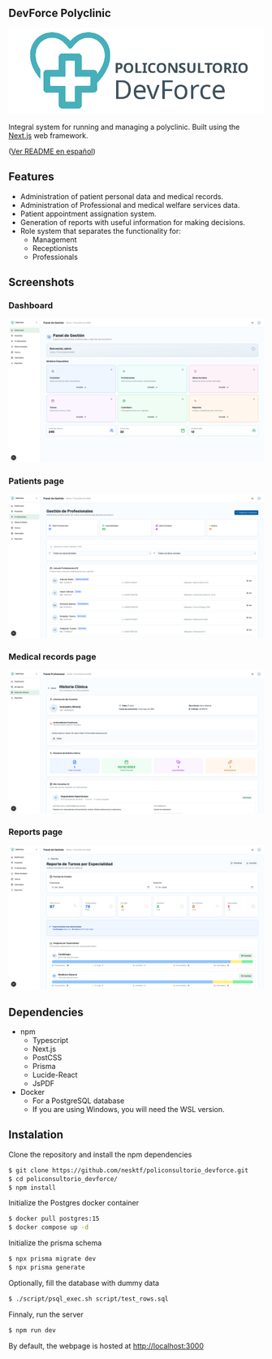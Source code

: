 ## DevForce Polyclinic
![logo](./img/logo-devforce.png)

Integral system for running and managing a polyclinic. Built using the 
[Next.js](https://nextjs.org) web framework.

([Ver README en español](./README.md))

## Features
- Administration of patient personal data and medical records.
- Administration of Professional and medical welfare services data.
- Patient appointment assignation system.
- Generation of reports with useful information for making decisions.
- Role system that separates the functionality for:
    - Management
    - Receptionists
    - Professionals

## Screenshots
### Dashboard
![Dashboard](./img/dashboard.png)

### Patients page
![Patients](./img/patients.png)

### Medical records page
![Histories](./img/histories.png)

### Reports page
![Reports](./img/reports.png)

## Dependencies
- npm
    - Typescript
    - Next.js
    - PostCSS
    - Prisma
    - Lucide-React
    - JsPDF
- Docker
    - For a PostgreSQL database
    - If you are using Windows, you will need the WSL version.

## Instalation
Clone the repository and install the npm dependencies
```sh
$ git clone https://github.com/nesktf/policonsultorio_devforce.git
$ cd policonsultorio_devforce/
$ npm install
```

Initialize the Postgres docker container
```sh
$ docker pull postgres:15
$ docker compose up -d
```

Initialize the prisma schema
```sh
$ npx prisma migrate dev
$ npx prisma generate
```

Optionally, fill the database with dummy data
```sh
$ ./script/psql_exec.sh script/test_rows.sql
```

Finnaly, run the server
```sh
$ npm run dev
```

By default, the webpage is hosted at [http://localhost:3000](http://localhost:3000)
